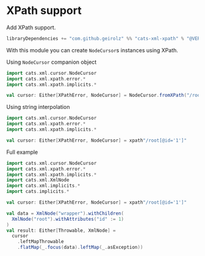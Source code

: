 # XPath support

Add XPath support.

```sbt
libraryDependencies += "com.github.geirolz" %% "cats-xml-xpath" % "@VERSION@"
```

With this module you can create `NodeCursor`s instances using XPath.

Using `NodeCursor` companion object
```scala mdoc:nest
import cats.xml.cursor.NodeCursor
import cats.xml.xpath.error.*
import cats.xml.xpath.implicits.*

val cursor: Either[XPathError, NodeCursor] = NodeCursor.fromXPath("/root[@id='1']")
```

Using string interpolation
```scala mdoc:nest
import cats.xml.cursor.NodeCursor
import cats.xml.xpath.error.*
import cats.xml.xpath.implicits.*

val cursor: Either[XPathError, NodeCursor] = xpath"/root[@id='1']"
```


Full example
```scala mdoc:reset
import cats.xml.cursor.NodeCursor
import cats.xml.xpath.error.*
import cats.xml.xpath.implicits.*
import cats.xml.XmlNode
import cats.xml.implicits.*
import cats.implicits.*

val cursor: Either[XPathError, NodeCursor] = xpath"/root[@id='1']"

val data = XmlNode("wrapper").withChildren(
  XmlNode("root").withAttributes("id" := 1)
)
val result: Either[Throwable, XmlNode] =
  cursor
    .leftMapThrowable
    .flatMap(_.focus(data).leftMap(_.asException))
```